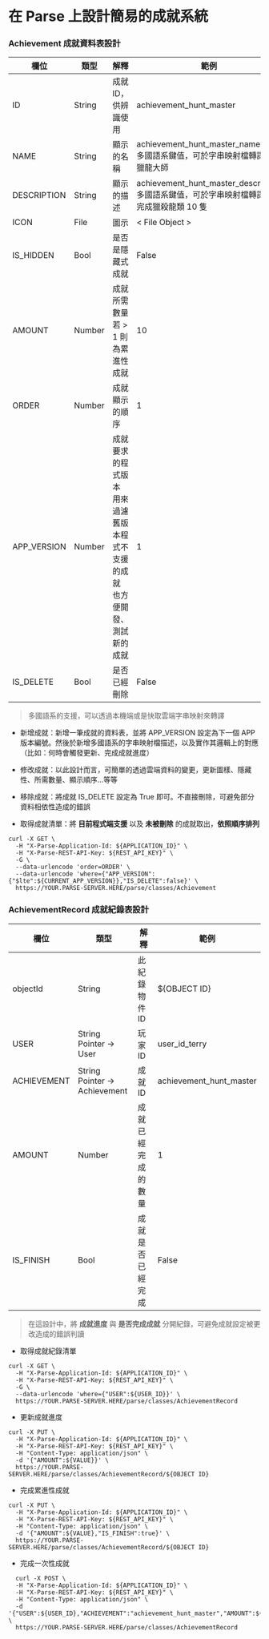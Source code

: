 # 在 Parse 上設計簡易的成就系統

### Achievement 成就資料表設計

|  欄位 | 類型 | 解釋 | 範例 |
| --- | --- | --- | --- |
| ID |  String | 成就 ID，供辨識使用 | achievement_hunt_master |
| NAME |  String | 顯示的名稱 | achievement_hunt_master_name <br> 多國語系鍵值，可於字串映射檔轉譯 <br> 獵龍大師 |
| DESCRIPTION |  String | 顯示的描述 | achievement_hunt_master_description <br> 多國語系鍵值，可於字串映射檔轉譯 <br> 完成獵殺龍類 10 隻 |
| ICON |  File | 圖示 | < File Object > |
| IS_HIDDEN | Bool | 是否是隱藏式成就 | False |
| AMOUNT | Number | 成就所需數量 <br> 若 > 1 則為累進性成就 | 10 |
| ORDER |  Number | 成就顯示的順序 | 1 |
| APP_VERSION |  Number | 成就要求的程式版本 <br> 用來過濾舊版本程式不支援的成就 <br> 也方便開發、測試新的成就 | 1 |
| IS_DELETE | Bool | 是否已經刪除 | False |

> 多國語系的支援，可以透過本機端或是快取雲端字串映射來轉譯

* 新增成就：新增一筆成就的資料表，並將 APP_VERSION 設定為下一個 APP 版本編號。然後於新增多國語系的字串映射檔描述，以及實作其邏輯上的對應（比如：何時會觸發更新、完成成就進度）

* 修改成就：以此設計而言，可簡單的透過雲端資料的變更，更新圖樣、隱藏性、所需數量、顯示順序...等等

* 移除成就：將成就 IS_DELETE 設定為 True 即可。不直接刪除，可避免部分資料相依性造成的錯誤

* 取得成就清單：將 **目前程式端支援** 以及 **未被刪除** 的成就取出，**依照順序排列**

```
curl -X GET \
  -H "X-Parse-Application-Id: ${APPLICATION_ID}" \
  -H "X-Parse-REST-API-Key: ${REST_API_KEY}" \
  -G \
  --data-urlencode 'order=ORDER' \
  --data-urlencode 'where={"APP_VERSION":{"$lte":${CURRENT_APP_VERSION}},"IS_DELETE":false}' \
  https://YOUR.PARSE-SERVER.HERE/parse/classes/Achievement
```

### AchievementRecord 成就紀錄表設計

|  欄位 | 類型 | 解釋 | 範例 |
| --- | --- | --- | --- |
| objectId | String | 此紀錄物件 ID | ${OBJECT ID} |
| USER | String <br> Pointer -> User | 玩家 ID | user_id_terry |
| ACHIEVEMENT | String <br> Pointer -> Achievement | 成就 ID | achievement_hunt_master |
| AMOUNT |Number | 成就已經完成的數量 | 1 |
| IS_FINISH | Bool | 成就是否已經完成 | False |

> 在這設計中，將 **成就進度** 與 **是否完成成就** 分開紀錄，可避免成就設定被更改造成的錯誤判讀

* 取得成就紀錄清單

```
curl -X GET \
  -H "X-Parse-Application-Id: ${APPLICATION_ID}" \
  -H "X-Parse-REST-API-Key: ${REST_API_KEY}" \
  -G \
  --data-urlencode 'where={"USER":${USER_ID}}' \
  https://YOUR.PARSE-SERVER.HERE/parse/classes/AchievementRecord
```
  
* 更新成就進度

```
curl -X PUT \
  -H "X-Parse-Application-Id: ${APPLICATION_ID}" \
  -H "X-Parse-REST-API-Key: ${REST_API_KEY}" \
  -H "Content-Type: application/json" \
  -d '{"AMOUNT":${VALUE}}' \
  https://YOUR.PARSE-SERVER.HERE/parse/classes/AchievementRecord/${OBJECT ID}
```

* 完成累進性成就

```
curl -X PUT \
  -H "X-Parse-Application-Id: ${APPLICATION_ID}" \
  -H "X-Parse-REST-API-Key: ${REST_API_KEY}" \
  -H "Content-Type: application/json" \
  -d '{"AMOUNT":${VALUE},"IS_FINISH":true}' \
  https://YOUR.PARSE-SERVER.HERE/parse/classes/AchievementRecord/${OBJECT ID}
```

* 完成一次性成就

```
  curl -X POST \
  -H "X-Parse-Application-Id: ${APPLICATION_ID}" \
  -H "X-Parse-REST-API-Key: ${REST_API_KEY}" \
  -H "Content-Type: application/json" \
  -d '{"USER":${USER_ID},"ACHIEVEMENT":"achievement_hunt_master","AMOUNT":${VALUE},"IS_FINISH":true}' \
  https://YOUR.PARSE-SERVER.HERE/parse/classes/AchievementRecord
```